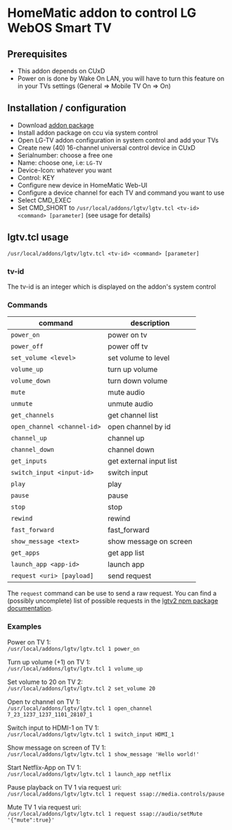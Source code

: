 # HomeMatic addon to control LG WebOS Smart TV

## Prerequisites
* This addon depends on CUxD
* Power on is done by Wake On LAN, you will have to turn this feature on in your TVs settings (General => Mobile TV On => On)

## Installation / configuration
* Download [addon package](https://github.com/j-a-n/homematic-addon-lgtv/raw/master/hm-lgtv.tar.gz)
* Install addon package on ccu via system control
* Open LG-TV addon configuration in system control and add your TVs
* Create new (40) 16-channel universal control device in CUxD
 * Serialnumber: choose a free one
 * Name: choose one, i.e: `LG-TV`
 * Device-Icon: whatever you want
 * Control: KEY
* Configure new device in HomeMatic Web-UI
* Configure a device channel for each TV and command you want to use
 * Select CMD_EXEC
 * Set CMD_SHORT to `/usr/local/addons/lgtv/lgtv.tcl <tv-id> <command> [parameter]` (see usage for details)

## lgtv.tcl usage
`/usr/local/addons/lgtv/lgtv.tcl <tv-id> <command> [parameter]`

### tv-id
The tv-id is an integer which is displayed on the addon's system control

### Commands

command                    | description
---------------------------| -----------------------------
`power_on`                   | power on tv
`power_off`                  | power off tv
`set_volume <level>`         | set volume to level
`volume_up`                  | turn up volume
`volume_down`                | turn down volume
`mute`                       | mute audio
`unmute`                     | unmute audio
`get_channels`               | get channel list
`open_channel <channel-id>`  | open channel by id
`channel_up`                 | channel up
`channel_down`               | channel down
`get_inputs`                 | get external input list
`switch_input <input-id>`    | switch input
`play`                       | play
`pause`                      | pause
`stop`                       | stop
`rewind`                     | rewind
`fast_forward`               | fast_forward
`show_message <text>`        | show message on screen
`get_apps`                   | get app list
`launch_app <app-id>`        | launch app
`request <uri> [payload]`    | send request

The `request` command can be use to send a raw request.
You can find a (possibly uncomplete) list of possible requests in the [lgtv2 npm package documentation](https://www.npmjs.com/package/lgtv2).

### Examples
Power on TV 1:  
`/usr/local/addons/lgtv/lgtv.tcl 1 power_on`

Turn up volume (+1) on TV 1:  
`/usr/local/addons/lgtv/lgtv.tcl 1 volume_up`

Set volume to 20 on TV 2:  
`/usr/local/addons/lgtv/lgtv.tcl 2 set_volume 20`

Open tv channel on TV 1:  
`/usr/local/addons/lgtv/lgtv.tcl 1 open_channel 7_23_1237_1237_1101_28107_1`

Switch input to HDMI-1 on TV 1:  
`/usr/local/addons/lgtv/lgtv.tcl 1 switch_input HDMI_1`

Show message on screen of TV 1:  
`/usr/local/addons/lgtv/lgtv.tcl 1 show_message 'Hello world!'`

Start Netflix-App on TV 1:  
`/usr/local/addons/lgtv/lgtv.tcl 1 launch_app netflix`

Pause playback on TV 1 via request uri:  
`/usr/local/addons/lgtv/lgtv.tcl 1 request ssap://media.controls/pause`

Mute TV 1 via request uri:  
`/usr/local/addons/lgtv/lgtv.tcl 1 request ssap://audio/setMute '{"mute":true}'`
